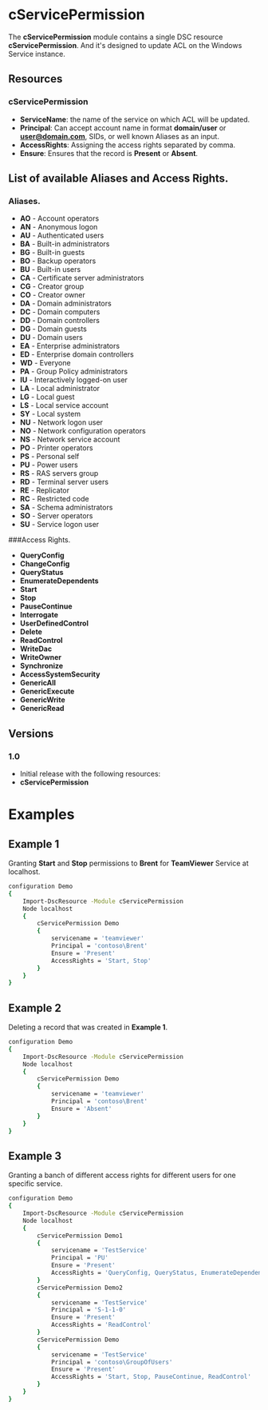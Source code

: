 # cServicePermission

The **cServicePermission** module contains a single DSC resource **cServicePermission**. 
And it's designed to update ACL on the Windows Service instance.

## Resources

### cServicePermission
- **ServiceName**: the name of the service on which ACL will be updated.
- **Principal**: Can accept account name in format **domain/user** or **user@domain.com**, SIDs, or well known Aliases as an input.
- **AccessRights**: Assigning the access rights separated by comma.
- **Ensure**: Ensures that the record is **Present** or **Absent**.

## List of available Aliases and Access Rights.

### Aliases.
- **AO** - Account operators
- **AN** - Anonymous logon
- **AU** - Authenticated users
- **BA** - Built-in administrators
- **BG** - Built-in guests
- **BO** - Backup operators
- **BU** - Built-in users
- **CA** - Certificate server administrators
- **CG** - Creator group
- **CO** - Creator owner
- **DA** - Domain administrators
- **DC** - Domain computers
- **DD** - Domain controllers
- **DG** - Domain guests
- **DU** - Domain users
- **EA** - Enterprise administrators
- **ED** - Enterprise domain controllers
- **WD** - Everyone
- **PA** - Group Policy administrators
- **IU** - Interactively logged-on user
- **LA** - Local administrator
- **LG** - Local guest
- **LS** - Local service account
- **SY** - Local system
- **NU** - Network logon user
- **NO** - Network configuration operators
- **NS** - Network service account
- **PO** - Printer operators
- **PS** - Personal self
- **PU** - Power users
- **RS** - RAS servers group
- **RD** - Terminal server users
- **RE** - Replicator
- **RC** - Restricted code
- **SA** - Schema administrators
- **SO** - Server operators
- **SU** - Service logon user

###Access Rights.
- **QueryConfig**
- **ChangeConfig**
- **QueryStatus**
- **EnumerateDependents**
- **Start**
- **Stop**
- **PauseContinue**
- **Interrogate**
- **UserDefinedControl**
- **Delete**
- **ReadControl**
- **WriteDac**
- **WriteOwner**
- **Synchronize**
- **AccessSystemSecurity**
- **GenericAll**
- **GenericExecute**
- **GenericWrite**
- **GenericRead**

## Versions
### 1.0
- Initial release with the following resources: 
- **cServicePermission**

# Examples

## Example 1

Granting **Start** and **Stop** permissions to **Brent** for **TeamViewer** Service at localhost.

```sh
configuration Demo
{
    Import-DscResource -Module cServicePermission
    Node localhost
    {
        cServicePermission Demo
        {
            servicename = 'teamviewer'
            Principal = 'contoso\Brent'
            Ensure = 'Present'
            AccessRights = 'Start, Stop'
        }
    }
}
```
## Example 2

Deleting a record that was created in **Example 1**.
```sh
configuration Demo
{
    Import-DscResource -Module cServicePermission
    Node localhost
    {
        cServicePermission Demo
        {
            servicename = 'teamviewer'
            Principal = 'contoso\Brent'
            Ensure = 'Absent'
        }
    }
}
```
## Example 3

Granting a banch of different access rights for different users for one specific service.
```sh
configuration Demo
{
    Import-DscResource -Module cServicePermission
    Node localhost
    {
        cServicePermission Demo1
        {
            servicename = 'TestService'
            Principal = 'PU'
            Ensure = 'Present'
            AccessRights = 'QueryConfig, QueryStatus, EnumerateDependents, Start, Stop, PauseContinue, Interrogate, UserDefinedControl, ReadControl'
        }
        cServicePermission Demo2
        {
            servicename = 'TestService'
            Principal = 'S-1-1-0'
            Ensure = 'Present'
            AccessRights = 'ReadControl'
        }
        cServicePermission Demo
        {
            servicename = 'TestService'
            Principal = 'contoso\GroupOfUsers'
            Ensure = 'Present'
            AccessRights = 'Start, Stop, PauseContinue, ReadControl'
        }
    }
}
```